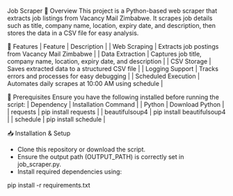 Job Scraper
📌 Overview
This project is a Python-based web scraper that extracts job listings from Vacancy Mail Zimbabwe. It scrapes job details such as title, company name, location, expiry date, and description, then stores the data in a CSV file for easy analysis.

🔹 Features
| Feature | Description | 
| Web Scraping | Extracts job postings from Vacancy Mail Zimbabwe | 
| Data Extraction | Captures job title, company name, location, expiry date, and description | 
| CSV Storage | Saves extracted data to a structured CSV file | 
| Logging Support | Tracks errors and processes for easy debugging | 
| Scheduled Execution | Automates daily scrapes at 10:00 AM using schedule | 



🔧 Prerequisites
Ensure you have the following installed before running the script:
| Dependency | Installation Command | 
| Python | Download Python | 
| requests | pip install requests | 
| beautifulsoup4 | pip install beautifulsoup4 | 
| schedule | pip install schedule | 



📥 Installation & Setup
- Clone this repository or download the script.
- Ensure the output path (OUTPUT_PATH) is correctly set in job_scraper.py.
- Install required dependencies using:

pip install -r requirements.txt  




